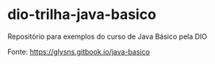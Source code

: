 # dio-trilha-java-basico
Repositório para exemplos do curso de Java Básico pela DIO

Fonte: https://glysns.gitbook.io/java-basico
